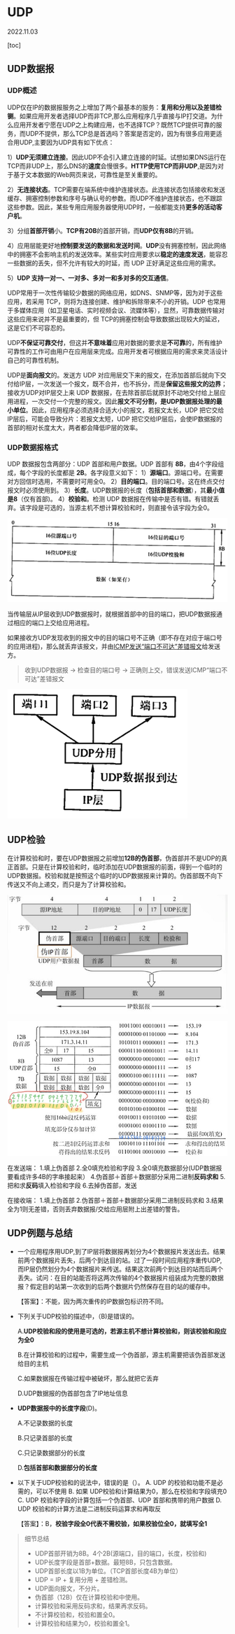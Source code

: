 # UDP
2022.11.03

[toc]

## UDP数据报

### UDP概述

UDP仅在IP的数据报服务之上增加了两个最基本的服务：**复用和分用以及差错检铡**。如果应用开发者选择UDP而非TCP,那么应用程序几乎直接与IP打交道。为什么应用开发者宁愿在UDP之上构建应用，也不选择TCP？既然TCP提供可靠的服务，而UDP不提供，那么TCP总是首选吗？答案是否定的，因为有很多应用更适合用UDP,主要因为UDP具有如下优点：

1）**UDP无须建立连接**。因此UDP不会引入建立连接的时延。试想如果DNS运行在TCP而非UDP上，那么DNS的**速度**会慢很多。**HTTP使用TCP而非UDP**,是因为对于基于文本数据的Web网页来说，可靠性是至关重要的。

2）**无连接状态**。TCP需要在端系统中维护连接状态。此连接状态包括接收和发送缓存、拥塞控制参数和序号与确认号的参数。而UDP不维护连接状态，也不跟踪这些参数。因此，某些专用应用服务器使用UDP时，一般都能支持**更多的活动客户机**。

3）分组**首部开销**小。**TCP有20B**的首部开销，而**UDP仅有8B**的开销。

4）应用层能更好地**控制要发送的数据和发送时间**。**UDP**没有拥塞控制，因此网络中的拥塞不会影响主机的发送效率。某些实时应用要求以**稳定的速度发送**，能容忍一些数据的丢失，但不允许有较大的时延，而 UDP 正好满足这些应用的需求。

5）**UDP 支持一对一、一对多、多对一和多对多的交互通信**。

UDP常用于一次性传输较少数据的网络应用，如DNS、SNMP等，因为对于这些应用，若采用 TCP，则将为连接创建、维护和拆除带来不小的开销。UDP 也常用于多媒体应用（如卫星电话、实时视频会议、流媒体等），显然，可靠数据传输对这些应用来说并不是最重要的，但 TCP的拥塞控制会导致数据出现较大的延迟，这是它们不可容忍的。

UDP**不保证可靠交付**，但这并**不意味着**应用对数据的要求是**不可靠**的，所有维护可靠性的工作可由用户在应用层来完成。应用开发者可根据应用的需求来灵活设计自己的可靠性机制。

UDP是**面向报文**的。发送方 UDP 对应用层交下来的报文，在添加首部后就向下交付给IP层，一次发送一个报文，既不合并，也不拆分，而是**保留这些报文的边界**；接收方UDP对IP层交上来 UDP 数据报，在去除首部后就原封不动地交付给上层应用进程，一次交付一个完整的报文。因此**报文不可分割，是UDP数据报处理的最小单位**。因此，应用程序必须选择合适大小的报文，若报文太长，UDP 把它交给 IP层后，可能会导致分片：若报文太短，UDP 把它交给IP层后，会使IP数据报的首部的相对长度太大，两者都会降低IP层的效率。

### UDP数据报格式

UDP 数据报包含两部分：UDP 首部和用户数据。UDP 首部有 **8B**，由4个字段组成，每个字段的长度都是 **2B**。各字段意义如下：
1）**源端口**。源端口号。在需要对方回信时选用，不需要时可用全0。
2）**目的端口**。目的端口号。这在终点交付报文时必须使用到。
3）**长度**。UDP数据报的长度（**包括首部和数据**），其**最小值是8**（仅有首部)。
4）**校验和**。检测 UDP 数据报在传输中是否有错。有错就丢弃。该字段是可选的，当源主机不想计算校验和时，则直接令该宇段为全0。

![img](resources/UDP-数据报格式.png)

当传输层从IP层收到UDP数据报时，就根据首部中的目的端口，把UDP数据报通过相应的端口上交给应用进程。

如果接收方UDP发现收到的报文中的目的端口号不正确（即不存在对应于端口号的应用进程)，那么就丢弃该报文，并由<u>ICMP发送“端口不可达”差错报文</u>给发送方。

> 收到UDP数据报 $\to$ 检查目的端口号 $\to$ 正确则上交，错误发送ICMP“端口不可达”差错报文

![img](resources/UDP接收.png)

## UDP检验

在计算校验和时，要在UDP数据报之前增加**12B的伪首部**，伪首部并不是UDP的真正首部。只是在计算校验和时，临时添加在UDP数据报的前面，得到一个临时的UDP数据报。校验和就是按照这个临时的UDP数据报来计算的。伪首部既不向下传送又不向上递交，而只是为了计算校验和。

![img](resources/UDP检验.jpeg)

![img](resources/UDP检验2.jpg)

在发送端：
1.填上伪首部
2.全0填充检验和字段
3.全0填充数据部分(UDP数据报要看成许多4B的字串接起来）
4.伪首部＋首部＋数据部分采用二进制**反码求和**
5.把和求**反码**填入检验和字段
6.去掉伪首部，发送

在接收端：
1.填上伪首部
2.伪首部＋首部＋数据部分采用二进制反码求和
3.结果全为1则无差错，否则丢弃数据报/交给应用层附上出差错的警告。

## UDP例题与总结

* 一个应用程序用UDP,到了IP层将数据报再划分为4个数据报片发送出去。结果前两个数据报片丢失，后两个到达目的站。过了一段时间应用程序重传UDP,而IP层仍然划分为4个数据报片来传送。结果这次前两个到达目的站而后两个丢失。试问：在目的站能否将这两次传输的4个数据报片组装成为完整的数据报？假定目的站第一次收到的后两个数据片仍然保存在目的站的缓存中。

  【答案】：不能，因为两次重传的IP数据包标识符不同。

* 下列关于UDP校验的描述中，（B)是错误的。

  A.**UDP校验和段的使用是可选的，若源主机不想计算校验和，则该校验和段应为全0**

  B.在计算校验和的过程中，需要生成一个伪首部，源主机需要把该伪首部发送给目的主机

  C.如果数据报在传输过程中被破坏，那么就把它丢弃

  D.UDP数据报的伪首部包含了IP地址信息

* **UDP数据报中的长度字段**(D)。

  A.不记录数据的长度

  B.只记录首部的长度

  C.只记录数据部分的长度

  D.**包括首部和数据部分的长度**

* 以下关于UDP校验和的说法中，错误的是（）。
  A. UDP 的校验和功能不是必需的，可以不使用
  B. 如果 UDP校验和计算结果为0，那么在校验和字段填充0
  C. UDP 校验和字段的计算包括一个伪首部、UDP 首部和携带的用户数据
  D. UDP 校验和的计算方法是二进制反码运算求和再取反

  【答案】：B，**校验字段全0代表不需校验，如果校验位全0，就填写全1**

> 细节总结
>
> * UDP首部开销为8B。4个2B(源端口，目的端口，长度，校验和)
> * UDP长度字段是首部+数据。最短8B，只包含数据。
> * UDP首部长度以1B为单位。（TCP首部长度4B为单位）
> * UDP = IP + 复用分用 + 差错检测。
> * UDP面向报文，不分片。
> * 伪首部（12B）仅在计算校验和中使用。
> * 计算校验和采用反码求和，结果再求反码。
> * 不计算校验和，校验和置全0。
> * 计算校验和结果为0，校验和置全1。
